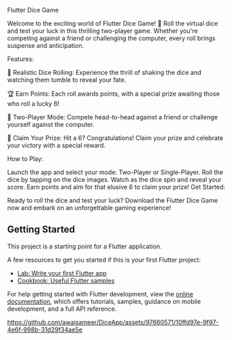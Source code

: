 Flutter Dice Game

Welcome to the exciting world of Flutter Dice Game! 🎲 Roll the virtual dice and test your luck in this thrilling two-player game. Whether you're competing against a friend or challenging the computer, every roll brings suspense and anticipation.

Features:

🎲 Realistic Dice Rolling: Experience the thrill of shaking the dice and watching them tumble to reveal your fate.

🏆 Earn Points: Each roll awards points, with a special prize awaiting those who roll a lucky 6!

👥 Two-Player Mode: Compete head-to-head against a friend or challenge yourself against the computer.

🎉 Claim Your Prize: Hit a 6? Congratulations! Claim your prize and celebrate your victory with a special reward.

How to Play:

Launch the app and select your mode: Two-Player or Single-Player.
Roll the dice by tapping on the dice images.
Watch as the dice spin and reveal your score.
Earn points and aim for that elusive 6 to claim your prize!
Get Started:

Ready to roll the dice and test your luck? Download the Flutter Dice Game now and embark on an unforgettable gaming experience!

## Getting Started

This project is a starting point for a Flutter application.

A few resources to get you started if this is your first Flutter project:

- [Lab: Write your first Flutter app](https://docs.flutter.dev/get-started/codelab)
- [Cookbook: Useful Flutter samples](https://docs.flutter.dev/cookbook)

For help getting started with Flutter development, view the
[online documentation](https://docs.flutter.dev/), which offers tutorials,
samples, guidance on mobile development, and a full API reference.


https://github.com/awaisameer/DiceApp/assets/97660571/10ffd97e-9f97-4e6f-998b-31d29f34ae5e

